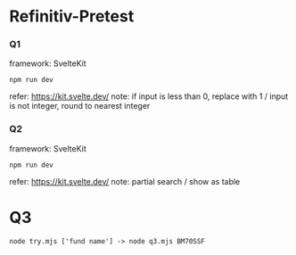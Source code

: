 # Refinitiv-Pretest
### Q1
framework: SvelteKit

    npm run dev

refer: https://kit.svelte.dev/
note: if input is less than 0, replace with 1 / input is not integer, round to nearest integer
### Q2
framework: SvelteKit

    npm run dev

refer: https://kit.svelte.dev/
note: partial search / show as table
# Q3

    node try.mjs ['fund name'] -> node q3.mjs BM70SSF
    